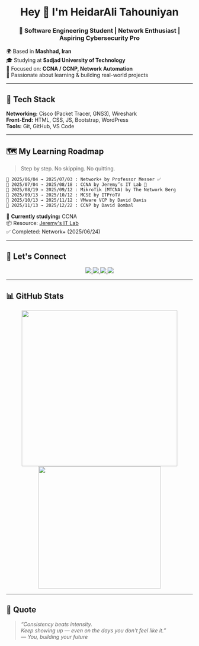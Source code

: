 <h1 align="center">Hey 👋 I'm HeidarAli Tahouniyan</h1>

<h3 align="center">🚀 Software Engineering Student | Network Enthusiast | Aspiring Cybersecurity Pro</h3>

🌍 Based in **Mashhad, Iran**  
🎓 Studying at **Sadjad University of Technology**  
🎯 Focused on: **CCNA / CCNP, Network Automation**  
🧠 Passionate about learning & building real-world projects

---

## 🧰 Tech Stack

**Networking:** Cisco (Packet Tracer, GNS3), Wireshark  
**Front-End:** HTML, CSS, JS, Bootstrap, WordPress  
**Tools:** Git, GitHub, VS Code  

---

## 🗺️ My Learning Roadmap
> Step by step. No skipping. No quitting.
```ymal
📅 2025/06/04 → 2025/07/03 : Network+ by Professor Messer ✅
📅 2025/07/04 → 2025/08/18 : CCNA by Jeremy’s IT Lab 🔄
📅 2025/08/19 → 2025/09/12 : MikroTik (MTCNA) by The Network Berg
📅 2025/09/13 → 2025/10/12 : MCSE by ITProTV
📅 2025/10/13 → 2025/11/12 : VMware VCP by David Davis
📅 2025/11/13 → 2025/12/22 : CCNP by David Bombal
```
📌 **Currently studying:** CCNA  
📦 Resource: [Jeremy's IT Lab](https://www.youtube.com/watch?v=_8vbDRVDats)  
✅ Completed: Network+ (2025/06/24)

---
## 🔗 Let's Connect

<p align="center">
  <a href="https://github.com/HeidarAli83h">
    <img src="https://img.shields.io/badge/GitHub-181717?style=for-the-badge&logo=github&logoColor=white" />
  </a>
  <a href="https://t.me/blazefx_h">
    <img src="https://img.shields.io/badge/Telegram-229ED9?style=for-the-badge&logo=telegram&logoColor=white" />
  </a>
  <a href="mailto:heidar.ali8313@gmail.com">
    <img src="https://img.shields.io/badge/Gmail-D14836?style=for-the-badge&logo=gmail&logoColor=white" />
  </a>
  <a href="https://instagram.com/blazefx.h">
    <img src="https://img.shields.io/badge/Instagram-E4405F?style=for-the-badge&logo=instagram&logoColor=white" />
  </a>
</p>


---

## 📊 GitHub Stats

<p align="center">
  <img src="https://github-readme-stats.vercel.app/api?username=HeidarAli83h&show_icons=true&theme=tokyonight&border_radius=10" width="420"/>
  <img src="https://github-readme-stats.vercel.app/api/top-langs/?username=HeidarAli83h&layout=compact&theme=tokyonight&border_radius=10" width="330"/>
</p>

---

## 💬 Quote

> *“Consistency beats intensity.  
> Keep showing up — even on the days you don't feel like it.”*  
> — *You, building your future*
